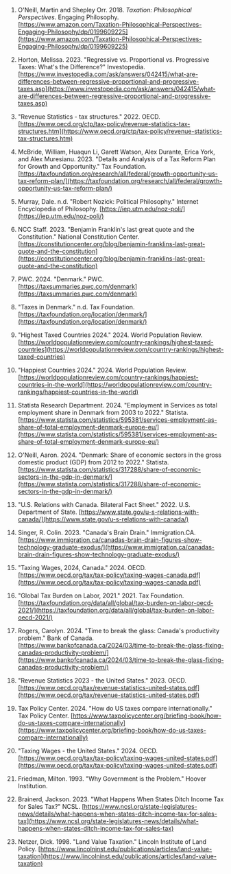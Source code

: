 1. O'Neill, Martin and Shepley Orr. 2018. _Taxation: Philosophical Perspectives_. Engaging Philosophy. [https://www.amazon.com/Taxation-Philosophical-Perspectives-Engaging-Philosophy/dp/0199609225](https://www.amazon.com/Taxation-Philosophical-Perspectives-Engaging-Philosophy/dp/0199609225)

2. Horton, Melissa. 2023. "Regressive vs. Proportional vs. Progressive Taxes: What's the Difference?" Investopedia. [https://www.investopedia.com/ask/answers/042415/what-are-differences-between-regressive-proportional-and-progressive-taxes.asp](https://www.investopedia.com/ask/answers/042415/what-are-differences-between-regressive-proportional-and-progressive-taxes.asp)

3. "Revenue Statistics - tax structures." 2022. OECD. [https://www.oecd.org/ctp/tax-policy/revenue-statistics-tax-structures.htm](https://www.oecd.org/ctp/tax-policy/revenue-statistics-tax-structures.htm)

4. McBride, William, Huaqun Li, Garett Watson, Alex Durante, Erica York, and Alex Muresianu. 2023. "Details and Analysis of a Tax Reform Plan for Growth and Opportunity." Tax Foundation. [https://taxfoundation.org/research/all/federal/growth-opportunity-us-tax-reform-plan/](https://taxfoundation.org/research/all/federal/growth-opportunity-us-tax-reform-plan/)

5. Murray, Dale. n.d. "Robert Nozick: Political Philosophy." Internet Encyclopedia of Philosophy. [https://iep.utm.edu/noz-poli/](https://iep.utm.edu/noz-poli/)

6. NCC Staff. 2023. "Benjamin Franklin's last great quote and the Constitution." National Constitution Center. [https://constitutioncenter.org/blog/benjamin-franklins-last-great-quote-and-the-constitution](https://constitutioncenter.org/blog/benjamin-franklins-last-great-quote-and-the-constitution)

7. PWC. 2024. "Denmark." PWC. [https://taxsummaries.pwc.com/denmark](https://taxsummaries.pwc.com/denmark)

8. "Taxes in Denmark." n.d. Tax Foundation. [https://taxfoundation.org/location/denmark/](https://taxfoundation.org/location/denmark/)

9. "Highest Taxed Countries 2024." 2024. World Population Review. [https://worldpopulationreview.com/country-rankings/highest-taxed-countries](https://worldpopulationreview.com/country-rankings/highest-taxed-countries)

10. "Happiest Countries 2024." 2024. World Population Review. [https://worldpopulationreview.com/country-rankings/happiest-countries-in-the-world](https://worldpopulationreview.com/country-rankings/happiest-countries-in-the-world)

11. Statista Research Department. 2024. "Employment in Services as total employment share in Denmark from 2003 to 2022." Statista. [https://www.statista.com/statistics/595381/services-employment-as-share-of-total-employment-denmark-europe-eu/](https://www.statista.com/statistics/595381/services-employment-as-share-of-total-employment-denmark-europe-eu/)

12. O'Neill, Aaron. 2024. "Denmark: Share of economic sectors in the gross domestic product (GDP) from 2012 to 2022." Statista. [https://www.statista.com/statistics/317288/share-of-economic-sectors-in-the-gdp-in-denmark/](https://www.statista.com/statistics/317288/share-of-economic-sectors-in-the-gdp-in-denmark/)

13. "U.S. Relations with Canada. Bilateral Fact Sheet." 2022. U.S. Department of State. [https://www.state.gov/u-s-relations-with-canada/](https://www.state.gov/u-s-relations-with-canada/)

14. Singer, R. Colin. 2023. "Canada's Brain Drain." Immigration.CA. [https://www.immigration.ca/canadas-brain-drain-figures-show-technology-graduate-exodus/](https://www.immigration.ca/canadas-brain-drain-figures-show-technology-graduate-exodus/)

15. "Taxing Wages, 2024, Canada." 2024. OECD. [https://www.oecd.org/tax/tax-policy/taxing-wages-canada.pdf](https://www.oecd.org/tax/tax-policy/taxing-wages-canada.pdf)

16. "Global Tax Burden on Labor, 2021." 2021. Tax Foundation. [https://taxfoundation.org/data/all/global/tax-burden-on-labor-oecd-2021/](https://taxfoundation.org/data/all/global/tax-burden-on-labor-oecd-2021/)

17. Rogers, Carolyn. 2024. "Time to break the glass: Canada's productivity problem." Bank of Canada. [https://www.bankofcanada.ca/2024/03/time-to-break-the-glass-fixing-canadas-productivity-problem/](https://www.bankofcanada.ca/2024/03/time-to-break-the-glass-fixing-canadas-productivity-problem/)

18. "Revenue Statistics 2023 - the United States." 2023. OECD. [https://www.oecd.org/tax/revenue-statistics-united-states.pdf](https://www.oecd.org/tax/revenue-statistics-united-states.pdf)

19. Tax Policy Center. 2024. "How do US taxes compare internationally." Tax Policy Center. [https://www.taxpolicycenter.org/briefing-book/how-do-us-taxes-compare-internationally](https://www.taxpolicycenter.org/briefing-book/how-do-us-taxes-compare-internationally)

20. "Taxing Wages - the United States." 2024. OECD. [https://www.oecd.org/tax/tax-policy/taxing-wages-united-states.pdf](https://www.oecd.org/tax/tax-policy/taxing-wages-united-states.pdf)

21. Friedman, Milton. 1993. "Why Government is the Problem." Hoover Institution.

22. Brainerd, Jackson. 2023. "What Happens When States Ditch Income Tax for Sales Tax?" NCSL. [https://www.ncsl.org/state-legislatures-news/details/what-happens-when-states-ditch-income-tax-for-sales-tax](https://www.ncsl.org/state-legislatures-news/details/what-happens-when-states-ditch-income-tax-for-sales-tax)

23. Netzer, Dick. 1998. "Land Value Taxation." Lincoln Institute of Land Policy. [https://www.lincolninst.edu/publications/articles/land-value-taxation](https://www.lincolninst.edu/publications/articles/land-value-taxation)
